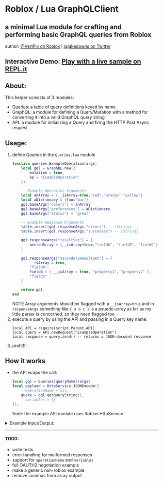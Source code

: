 # Roblox / Lua GraphQLClient
## a minimal Lua module for crafting and performing basic GraphQL queries from Roblox
author: [@VertPix on Roblox](https://www.roblox.com/users/414726123/profile) | [@jakedowns on Twitter](https://twitter.com/jakedowns)

## **Interactive Demo**: [Play with a live sample on REPL.it](https://repl.it/@jakedowns/ArcticUprightRobots)

## About: 
This helper consists of 3 modules:
- Queries: a table of query definitions keyed by name
- GraphQL: a module for defining a Query/Mutation with a method for converting it into a valid GraphQL query string
- API: a module for initializing a Query and firing the HTTP Post Async request

## Usage:
1. define *Queries* in the `Queries.lua` module
	```lua
	function queries.ExampleOperation(args)
		local gql = GraphQL.new({
			mutation = true,
			op = "ExampleOperation"
		})
		
		-- Example Operation Arguments
		local anArray = {__isArray=true,"red","orange","yellow"}
		local aDictionary = {foo="bar"}
		gql.baseArgs['colors'] = anArray
		gql.baseArgs['preferences'] = aDictionary
		gql.baseArgs["status"] = "great"

		-- Example Response Arguments
		table.insert(gql.responseArgs,"errors") -- [String]
		table.insert(gql.responseArgs,"successes") -- [String]

		gql.responseArgs["resultSet"] = {
			nestedArray = {__isArray=true,"fieldA", "fieldB", "fieldC"}
		}
		
		gql.responseArgs["secondaryResultSet"] = {
			__isArray = true,
			"fieldA",
			fieldB = { __isArray = true, "property1", "property2" },
			"fieldC" 
		}

		return gql
	end
	```
	NOTE Array arguments should be flagged with a `__isArray=true` and in `responseArgs` something like `{ a b c }` is a psuedo-array as far as my little parser is concerned, so they need flagged too
2. execute a query by using the API and passing in a Query key name:
	```
	local API = require(script.Parent.API)
	local query = API.newRequest("ExampleOperation")
	local response = query.send() -- returns a JSON-decoded response
	```
3. profit!!!

## How it works
- the API wraps the call:
	```lua
	local gql = Queries[queryName](args)
	local payload = HttpService:JSONEncode({
		--operationName = nil,
		query = gql.getQueryString(),
		--variables = {}
	});
	```
	Note: the example API module uses Roblox HttpService

<details><summary>Example Input/Output:</summary>

### Input
```lua
-- Instance of GraphQL.new({mutation:<bool>,op:<string>})
{
  base = "ExampleOperation", -- todo: rename this to operation / operationName
  mutation = true, -- a bool flag

  getQueryString = <function 1>, -- the string builder fn
  parts = {}, -- gets populated by string builder
  
  -- todo rename this to operation or request arguments
  baseArgs = {
    colors = { "red", "orange", "yellow", __isArray = true},
    preferences = {foo = "bar"},
    status = "great"
  },  
  
  responseArgs = { "errors", "successes",
    __isArray = true,
    resultSet = {
      nestedArray = { "fieldA", "fieldB", "fieldC",
        __isArray = true
      }
    },
    secondaryResultSet = { "fieldA", "fieldC",
      __isArray = true,
      fieldB = { "property1", "property2",
        __isArray = true
      }
    }
  }
}
```
### Output
`-- todo don't need to output commas in array here (;`
```graphql
mutation {
  ExampleOperation(
    status: "great"
    colors: ["red", "orange", "yellow"]
    preferences: { foo: "bar" }
  ) {
    errors
    successes
    secondaryResultSet {
      fieldA
      fieldC
      fieldB {
        property1
        property2
      }
    }
    resultSet {
      nestedArray {
        fieldA
        fieldB
        fieldC
      }
    }
  }
}
```

</details>


---

#### TODO:
- write tests
- error handling for malformed responses
- support for `operationName` and `variables`
- full OAUTH2 negotiation example
- make a generic non-roblox example
- remove commas from array output

